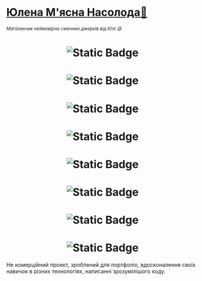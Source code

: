 # [Юлена М'ясна Насолода🌸](https://yulina-is-a-meaty-delight.vercel.app/)
<small>_Магазинчик неймовірно смачних джерків від Юлі 😋_</small>

<center>
  
# ![Static Badge](https://img.shields.io/badge/14.2.5-green?style=flat&logo=nextdotjs&label=Next.js&color=green&link=https%3A%2F%2Fnextjs.org%2F)
  
# ![Static Badge](https://img.shields.io/badge/2.2.7-orange?style=flat&logo=redux&label=ReduxToolkit&labelColor=764abc&link=https%3A%2F%2Fredux-toolkit.js.org%2F)

# ![Static Badge](https://img.shields.io/badge/1.7.2-fc8807?style=flat&logo=axios&label=Axios&labelColor=5a29e4&link=https%3A%2F%2Faxios-http.com%2F)

# ![Static Badge](https://img.shields.io/badge/4.21.0-fc8807?style=flat&logo=express&label=Express&labelColor=444&link=https%3A%2F%2Faxios-http.com%2F)

# ![Static Badge](https://img.shields.io/badge/8.6.0-gray?style=flat&logo=mongoose&label=Mongoose&labelColor=880000&link=https%3A%2F%2Fmongoosejs.com%2F)

# ![Static Badge](https://img.shields.io/badge/18-rgb(8%20126%20164)?style=flat&logo=react&label=React&labelColor=302c2c&link=https%3A%2F%2Freact.dev%2F)

# ![Static Badge](https://img.shields.io/badge/5.5.4-3178c6?style=flat&logo=typescript&logoColor=3178c6&label=TypeScript&labelColor=302c2c&link=https%3A%2F%2Fwww.typescriptlang.org%2F)

# ![Static Badge](https://img.shields.io/badge/5.5.4-cb3837?style=flat&logo=npm&logoColor=white&label=TypeScript&labelColor=302c2c&link=https%3A%2F%2Fwww.npmjs.com%2F)

</center>

Не комерційний проект, зроблений для портфоліо, вдосконалення своїх навичок в різних технологіях, написанні зрозумілішого коду.
